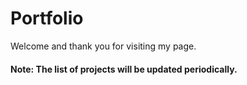 # Portfolio

Welcome and thank you for visiting my page. 

#### Note: The list of projects will be updated periodically.

